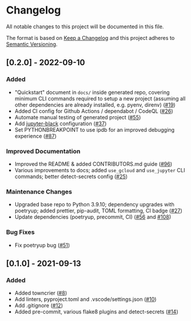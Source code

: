 # Changelog

All notable changes to this project will be documented in this file.

The format is based on [Keep a Changelog](http://keepachangelog.com/en/1.0.0/)
and this project adheres to [Semantic Versioning](http://semver.org/spec/v2.0.0.html).

<!-- TOWNCRIER -->

## [0.2.0] - 2022-09-10

### Added

- "Quickstart" document in `docs/` inside generated repo, covering minimum CLI commands required to
  setup a new project (assuming all other dependencies are already installed, e.g. pyenv, direnv)
  ([#19](https://github.com/CoefficientSystems/coefficient-cookiecutter/issues/19))
- Added CI config for Github Actions / dependabot / CodeQL
  ([#26](https://github.com/CoefficientSystems/coefficient-cookiecutter/pull/26))
- Automate manual testing of generated project
  ([#55](https://github.com/CoefficientSystems/coefficient-cookiecutter/issues/55))
- Add [jupyter-black](https://github.com/n8henrie/jupyter-black) configuration
  ([#37](https://github.com/CoefficientSystems/coefficient-cookiecutter/issues/37))
- Set PYTHONBREAKPOINT to use ipdb for an improved debugging experience
  ([#87](https://github.com/CoefficientSystems/coefficient-cookiecutter/pull/87/))

### Improved Documentation

- Improved the README & added CONTRIBUTORS.md guide ([#96](https://github.com/CoefficientSystems/coefficient-cookiecutter/pull/96))
- Various improvements to docs; added `use_gcloud` and `use_jupyter` CLI commands; better
  detect-secrets config ([#25](https://github.com/CoefficientSystems/coefficient-cookiecutter/pull/25))

### Maintenance Changes

- Upgraded base repo to Python 3.9.10; dependency upgrades with poetryup; added prettier, pip-audit, TOML formatting, CI badge
  ([#27](https://github.com/CoefficientSystems/coefficient-cookiecutter/pull/27))
- Update dependencies (poetryup, precommit, CI)
  ([#56](https://github.com/CoefficientSystems/coefficient-cookiecutter/issues/56) and
  [#108](https://github.com/CoefficientSystems/coefficient-cookiecutter/issues/108))

### Bug Fixes

- Fix poetryup bug ([#51](https://github.com/CoefficientSystems/coefficient-cookiecutter/issues/51))

## [0.1.0] - 2021-09-13

### Added

- Added towncrier ([#8](https://github.com/CoefficientSystems/coefficient-cookiecutter/issues/8))
- Add linters, pyproject.toml and .vscode/settings.json ([#10](https://github.com/CoefficientSystems/coefficient-cookiecutter/issues/10))
- Add .gitignore ([#12](https://github.com/CoefficientSystems/coefficient-cookiecutter/issues/12))
- Added pre-commit, various flake8 plugins and detect-secrets ([#14](https://github.com/CoefficientSystems/coefficient-cookiecutter/issues/14))
